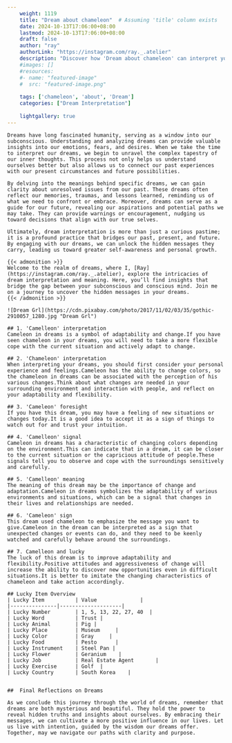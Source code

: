 ```yaml
---
    weight: 1119
    title: "Dream about chameleon"  # Assuming 'title' column exists
    date: 2024-10-13T17:06:00+08:00
    lastmod: 2024-10-13T17:06:00+08:00
    draft: false
    author: "ray"
    authorLink: "https://instagram.com/ray._.atelier"
    description: "Discover how 'Dream about chameleon' can interpret your future and uncover its significant meanings in your life."
    #images: []
    #resources:
    #- name: "featured-image"
    #  src: "featured-image.png"
    
    tags: ['chameleon', 'about', 'Dream']
    categories: ["Dream Interpretation"]
    
    lightgallery: true
---
```

    
    Dreams have long fascinated humanity, serving as a window into our subconscious. Understanding and analyzing dreams can provide valuable insights into our emotions, fears, and desires. When we take the time to interpret our dreams, we begin to unravel the complex tapestry of our inner thoughts. This process not only helps us understand ourselves better but also allows us to connect our past experiences with our present circumstances and future possibilities.
    
    By delving into the meanings behind specific dreams, we can gain clarity about unresolved issues from our past. These dreams often reflect our memories, traumas, and lessons learned, reminding us of what we need to confront or embrace. Moreover, dreams can serve as a guide for our future, revealing our aspirations and potential paths we may take. They can provide warnings or encouragement, nudging us toward decisions that align with our true selves.
    
    Ultimately, dream interpretation is more than just a curious pastime; it is a profound practice that bridges our past, present, and future. By engaging with our dreams, we can unlock the hidden messages they carry, leading us toward greater self-awareness and personal growth.
    
    {{< admonition >}}
    Welcome to the realm of dreams, where I, [Ray](https://instagram.com/ray._.atelier), explore the intricacies of dream interpretation and meaning. Here, you’ll find insights that bridge the gap between your subconscious and conscious mind. Join me on a journey to uncover the hidden messages in your dreams.
    {{< /admonition >}}
    
    ![Dream Grl](https://cdn.pixabay.com/photo/2017/11/02/03/35/gothic-2910057_1280.jpg "Dream Grl")
    
    ## 1. 'Camelleon' interpretation
    Cameleon in dreams is a symbol of adaptability and change.If you have seen chameleon in your dreams, you will need to take a more flexible cope with the current situation and actively adapt to change.
    
    ## 2. 'Chameleon' interpretation
    When interpreting your dreams, you should first consider your personal experience and feelings.Cameleon has the ability to change colors, so the chameleon in dreams can be associated with the perception of his various changes.Think about what changes are needed in your surrounding environment and interaction with people, and reflect on your adaptability and flexibility.
    
    ## 3. 'Cameleon' foresight
    If you have this dream, you may have a feeling of new situations or changes today.It is a good idea to accept it as a sign of things to watch out for and trust your intuition.
    
    ## 4. 'Camelleon' signal
    Cameleon in dreams has a characteristic of changing colors depending on the environment.This can indicate that in a dream, it can be closer to the current situation or the capricious attitude of people.These signals tell you to observe and cope with the surroundings sensitively and carefully.
    
    ## 5. 'Camelleon' meaning
    The meaning of this dream may be the importance of change and adaptation.Cameleon in dreams symbolizes the adaptability of various environments and situations, which can be a signal that changes in their lives and relationships are needed.
    
    ## 6. 'Cameleon' sign
    This dream used chameleon to emphasize the message you want to give.Cameleon in the dream can be interpreted as a sign that unexpected changes or events can do, and they need to be keenly watched and carefully behave around the surroundings.
    
    ## 7. Camelleon and lucky
    The luck of this dream is to improve adaptability and flexibility.Positive attitudes and aggressiveness of change will increase the ability to discover new opportunities even in difficult situations.It is better to imitate the changing characteristics of chameleon and take action accordingly.
    
    ## Lucky Item Overview
    | Lucky Item          | Value              |
    |---------------|--------------------|
    | Lucky Number        | 1, 5, 13, 22, 27, 40  |
    | Lucky Word          | Trust |
    | Lucky Animal        | Pig |
    | Lucky Place         | Museum     |
    | Lucky Color         | Gray     |
    | Lucky Food          | Pesto      |
    | Lucky Instrument    | Steel Pan |
    | Lucky Flower        | Geranium    |
    | Lucky Job           | Real Estate Agent       |
    | Lucky Exercise      | Golf  |
    | Lucky Country       | South Korea    |
    
    
    ##  Final Reflections on Dreams
    
    As we conclude this journey through the world of dreams, remember that dreams are both mysterious and beautiful. They hold the power to reveal hidden truths and insights about ourselves. By embracing their messages, we can cultivate a more positive influence in our lives. Let us live with intention, guided by the wisdom our dreams offer. Together, may we navigate our paths with clarity and purpose.
    